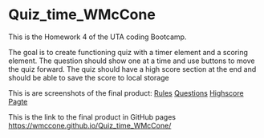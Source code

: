 # Quiz_time_WMcCone
This is the Homework 4 of the UTA coding Bootcamp.

The goal is to create functioning quiz with a timer element and a scoring element. The question should show one at a time and use buttons to move the quiz forward. The quiz should have a high score section at the end and should be able to save the score to local storage

This is are screenshots of the final product: 
[Rules](assets\screenshot-wmccone.github.io-2021.01.02-15_58_36.png)
[Questions](assets\screenshot-wmccone.github.io-2021.01.02-16_01_09.png)
[Highscore Pagte](assets\screenshot-wmccone.github.io-2021.01.02-16_01_48.png)


This is the link to the final product in GitHub pages https://wmccone.github.io/Quiz_time_WMcCone/
